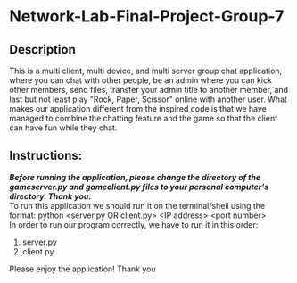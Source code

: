 # Network-Lab-Final-Project-Group-7

## Description
This is a multi client, multi device, and multi server group chat application, where you can chat with other people, be an admin where you can kick other members, send files, transfer your admin title to another member, and last but not least play "Rock, Paper, Scissor" online with another user. What makes our application different from the inspired code is that we have managed to combine the chatting feature and the game so that the client can have fun while they chat.

## Instructions:
***Before running the application, please change the directory of the gameserver.py and gameclient.py files to your personal computer's directory. Thank you.***<br/>
To run this application we should run it on the terminal/shell using the format: python <server.py OR client.py> <IP address\> <port number\> <br/>In order to run our program correctly, we have to run it in this order:
1. server.py
2. client.py

Please enjoy the application!
Thank you
